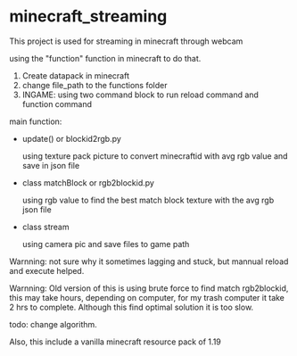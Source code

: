 # minecraft_streaming

This project is used for streaming in minecraft through webcam

using the "function" function in minecraft to do that.
1. Create datapack in minecraft
2. change file_path to the functions folder
3. INGAME: using two command block to run reload command and function command


main function:

- update() or blockid2rgb.py

  using texture pack picture to convert minecraftid with avg rgb value and save in json file
  
- class matchBlock or rgb2blockid.py

  using rgb value to find the best match block texture with the avg rgb json file
  
- class stream

  using camera pic and save files to game path
  
 Warnning: not sure why it sometimes lagging and stuck, but mannual reload and execute helped.
 
 Warnning: Old version of this is using brute force to find match rgb2blockid, this may take hours, depending on computer, for my trash computer it take 2 hrs to complete. Although this find optimal solution it is too slow.
 
 todo: change algorithm.

Also, this include a vanilla minecraft resource pack of 1.19

